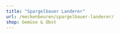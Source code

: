```yaml
---
title: "Spargelbauer Landerer"
url: /meckenbeuren/spargelbauer-landerer/
shop: Gemüse & Obst
---
```

